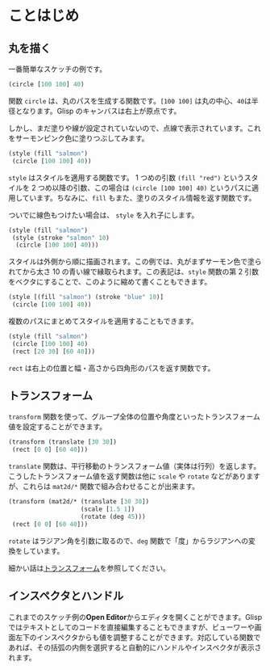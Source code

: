 # ことはじめ

## 丸を描く

一番簡単なスケッチの例です。

```clojure
(circle [100 100] 40)
```

関数 `circle` は、丸のパスを生成する関数です。`[100 100]` は丸の中心、`40`は半径となります。Glisp のキャンバスは右上が原点です。

しかし、まだ塗りや線が設定されていないので、点線で表示されています。これをサーモンピンク色に塗りつぶしてみます。

```clojure
(style (fill "salmon")
 (circle [100 100] 40))
```

`style` はスタイルを適用する関数です。 1 つめの引数 `(fill "red")` というスタイルを 2 つめ以降の引数、この場合は `(circle [100 100] 40)` というパスに適用しています。ちなみに、`fill` もまた、塗りのスタイル情報を返す関数です。

ついでに線色もつけたい場合は、 `style` を入れ子にします。

```clojure
(style (fill "salmon")
 (style (stroke "salmon" 10)
  (circle [100 100] 40)))
```

スタイルは外側から順に描画されます。この例では、丸がまずサーモン色で塗られてから太さ 10 の青い線で縁取られます。この表記は、`style` 関数の第 2 引数をベクタにすることで、このように縮めて書くこともできます。

```clojure
(style [(fill "salmon") (stroke "blue" 10)]
 (circle [100 100] 40))
```

複数のパスにまとめてスタイルを適用することもできます。

```clojure
(style (fill "salmon")
 (circle [100 100] 40)
 (rect [20 30] [60 40]))
```

`rect` は右上の位置と幅・高さから四角形のパスを返す関数です。

## トランスフォーム

`transform` 関数を使って、グループ全体の位置や角度といったトランスフォーム値を設定することができます。

```clojure
(transform (translate [30 30])
 (rect [0 0] [60 40]))
```

`translate` 関数は、平行移動のトランスフォーム値（実体は行列）を返します。こうしたトランスフォーム値を返す関数は他に `scale` や `rotate` などがありますが、これらは `mat2d/*` 関数で組み合わせることが出来ます。

```clojure
(transform (mat2d/* (translate [30 30])
                    (scale [1.5 1])
                    (rotate (deg 45)))
 (rect [0 0] [60 40]))
```

`rotate` はラジアン角を引数に取るので、`deg` 関数で「度」からラジアンへの変換をしています。

細かい話は[トランスフォーム](c01-transform)を参照してください。

## インスペクタとハンドル

これまでのスケッチ例の**Open Editor**からエディタを開くことができます。Glisp ではテキストとしてのコードを直接編集することもできますが、ビューワーや画面左下のインスペクタからも値を調整することができます。対応している関数であれば、その括弧の内側を選択すると自動的にハンドルやインスペクタが表示されます。
